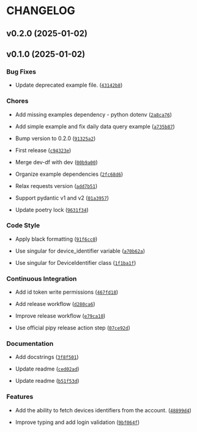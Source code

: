 # CHANGELOG


## v0.2.0 (2025-01-02)


## v0.1.0 (2025-01-02)

### Bug Fixes

- Update deprecated example file.
  ([`43142b8`](https://github.com/davidsmfreire/watchpower-api/commit/43142b803ef2d15a0c8aa991680cac9628de6fcc))

### Chores

- Add missing examples dependency - python dotenv
  ([`2a8ca76`](https://github.com/davidsmfreire/watchpower-api/commit/2a8ca76f1454dc361be4f8b4409afe012ccde28b))

- Add simple example and fix daily data query example
  ([`a735b87`](https://github.com/davidsmfreire/watchpower-api/commit/a735b8762f00dee3b6449e5fe5eec23823865d27))

- Bump version to 0.2.0
  ([`91325a2`](https://github.com/davidsmfreire/watchpower-api/commit/91325a274d5b53ca7c529c1ad3f1b374201325dd))

- First release
  ([`c94323e`](https://github.com/davidsmfreire/watchpower-api/commit/c94323ed6af0a61a3932b6f0b35ac0772eb7a4ef))

- Merge dev-df with dev
  ([`00b9a00`](https://github.com/davidsmfreire/watchpower-api/commit/00b9a00105fd227973a2889a77ea8474259a91fc))

- Organize example dependencies
  ([`2fc68d6`](https://github.com/davidsmfreire/watchpower-api/commit/2fc68d6c8f940b36085987e223815597436ac3d5))

- Relax requests version
  ([`add7b51`](https://github.com/davidsmfreire/watchpower-api/commit/add7b51ac79ffe7e35408a3278b1d537b2688adb))

- Support pydantic v1 and v2
  ([`01a3957`](https://github.com/davidsmfreire/watchpower-api/commit/01a395737ea1e0f69d35fa544fe1695e759b8d8c))

- Update poetry lock
  ([`9631f34`](https://github.com/davidsmfreire/watchpower-api/commit/9631f34a7e5d196fce232d24197b3cb61e354d31))

### Code Style

- Apply black formatting
  ([`91f6cc0`](https://github.com/davidsmfreire/watchpower-api/commit/91f6cc0cd12718a0cb21f50610dd87ec05cc0c0f))

- Use singular for device_identifier variable
  ([`a70b62a`](https://github.com/davidsmfreire/watchpower-api/commit/a70b62a9828bb9f65e69a27398c57b91870ca1f7))

- Use singular for DeviceIdentifier class
  ([`1f1ba1f`](https://github.com/davidsmfreire/watchpower-api/commit/1f1ba1f3d9d3a710e8641cf6fae723849c2d236d))

### Continuous Integration

- Add id token write permissions
  ([`467fd18`](https://github.com/davidsmfreire/watchpower-api/commit/467fd189608a9f5c820c851acbdb3ab7f3199fa5))

- Add release workflow
  ([`d280ca6`](https://github.com/davidsmfreire/watchpower-api/commit/d280ca6895620019e9ce39c5f11904f2df95cfd4))

- Improve release workflow
  ([`e79ca10`](https://github.com/davidsmfreire/watchpower-api/commit/e79ca1060ec3c9b8f7fa0839aaa5a4b269ade08d))

- Use official pipy release action step
  ([`07ce92d`](https://github.com/davidsmfreire/watchpower-api/commit/07ce92ddac21fd6ed26a83c0340b174824854398))

### Documentation

- Add docstrings
  ([`3f8f501`](https://github.com/davidsmfreire/watchpower-api/commit/3f8f5014d930ed954fbd067aa74c5ac7a0d35a57))

- Update readme
  ([`ced02ad`](https://github.com/davidsmfreire/watchpower-api/commit/ced02ada04e181adbdabca6fa4604a19ceeb016f))

- Update readme
  ([`b51f53d`](https://github.com/davidsmfreire/watchpower-api/commit/b51f53d9fcdfd8de1506bd8d4f538829d9d29d16))

### Features

- Add the ability to fetch devices identifiers from the account.
  ([`48899d4`](https://github.com/davidsmfreire/watchpower-api/commit/48899d400666864f8075cd7b42dfc5a51b3cff0a))

- Improve typing and add login validation
  ([`9bf064f`](https://github.com/davidsmfreire/watchpower-api/commit/9bf064fd7ff1f29856c89853fc0df9de0024d3d7))

